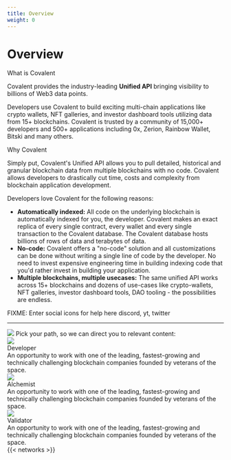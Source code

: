 ```yaml
---
title: Overview
weight: 0
---
```


# Overview

<section class="">    
    <div class="font-light text-4xl text-covalent-black pb-12  max-w-screen-md">
     What is Covalent
    </div>
    <p class="text-xl max-w-4xl text-gray-800 mb-6">
        Covalent provides the industry-leading <strong>Unified API</strong> bringing visibility to billions of Web3 data points. 
    </p>
    <p class="text-xl max-w-4xl text-gray-800 mb-6">
        Developers use Covalent to build exciting multi-chain applications like crypto wallets, NFT galleries, and investor dashboard tools utilizing data from 15+ blockchains. Covalent is trusted by a community of 15,000+ developers and 500+ applications including 0x, Zerion, Rainbow Wallet, Bitski and many others.
    </p>
    <div class="font-light text-4xl text-covalent-black pt-12 pb-12  max-w-screen-md">
     Why Covalent
    </div>
    <p class="text-xl max-w-4xl text-gray-800 mb-6">
    Simply put, Covalent's Unified API allows you to pull detailed, historical and granular blockchain data from multiple blockchains with no code. Covalent allows developers to drastically cut time, costs and complexity from blockchain application development. 
    </p>
    <p class="text-xl max-w-4xl text-gray-800 ">
    Developers love Covalent for the following reasons:
    </p>
    <ul class="list-disc max-w-3xl">
    <li class="text-xl "><strong>Automatically indexed:</strong> All code on the underlying blockchain is automatically indexed for you, the developer. Covalent makes an exact replica of every single contract, every wallet and every single transaction to the Covalent database. The Covalent database hosts billions of rows of data and terabytes of data.</li>
    <li class="text-xl "><strong>No-code:</strong> Covalent offers a "no-code" solution and all customizations can be done without writing a single line of code by the developer. No need to invest expensive engineering time in building indexing code that you'd rather invest in building your application.</li>
    <li class="text-xl "><strong>Multiple blockchains, multiple usecases:</strong> The same unified API works across 15+ blockchains and dozens of use-cases like crypto-wallets, NFT galleries, investor dashboard tools, DAO tooling - the possibilities are endless.</li>
    </ul>
    <p>FIXME: Enter social icons for help here discord, yt, twitter</p>
    <hr />
    <div class="my-12">
        <div class="flex text-lg text-gray-800 my-6">
            <img class="mr-3" src="/static/images/icons/Learn.svg"></img>
            Pick your path, so we can direct you to relevant content:
        </div>
        <div class="grid grid-cols-3 md:grid-cols-2 sm:grid-cols-1 gap-y-20 gap-x-12">
            <div onclick="expandNav('dev')" class="max-w-md bg-gray-100 md:w-full max-w-xl drop-shadow-md filter shadow-md rounded-xl p-7 cursor-pointer hover:bg-opacity-70">
                <div class="mb-4">
                    <img src="/static/images/icons/Code.svg"></img>
                </div>
                <div class="ct-3xl mb-3">
                    Developer
                </div>
                <div class="ct-md">
                    An opportunity to work with one of the leading, fastest-growing and technically challenging blockchain companies founded by veterans of the space.
                </div>
            </div>
            <div onclick="expandNav('alchemist')" class="max-w-md bg-gray-100 md:w-full max-w-xl drop-shadow-md filter shadow-md rounded-xl p-5 cursor-pointer hover:bg-opacity-70">
                <div class="mb-4">
                    <img src="/static/images/icons/Alchemist.svg"></img>
                </div>
                <div class="ct-3xl mb-3">
                    Alchemist
                </div>
                <div class="ct-md">
                    An opportunity to work with one of the leading, fastest-growing and technically challenging blockchain companies founded by veterans of the space.
                </div>
            </div>
            <div onclick="expandNav('validator')" class="max-w-md bg-gray-100 md:w-full max-w-xl drop-shadow-md filter shadow-md rounded-xl  p-5 cursor-pointer hover:bg-opacity-70">
                <div class="mb-4">
                    <img src="/static/images/icons/Screen Chart.svg"></img>
                </div>
                <div class="ct-3xl mb-3">
                    Validator
                </div>
                <div class="ct-md">
                    An opportunity to work with one of the leading, fastest-growing and technically challenging blockchain companies founded by veterans of the space.
                </div>
            </div>
        </div>
    </div>
    <!-- Networks -->
    {{< networks >}}
</section>

<script>
function expandNav (className){

    var plus = document.querySelector(`#plus-${className}`)
    var minus = document.querySelector(`#minus-${className}`)
    var element = document.querySelector(`#expand-${className}`)
    
    if(element.style.display === "hidden"){
      element.style.display = "block"
      plus.style.display = "none"
      minus.style.display = "block"
    }else if(element.style.display === "block"){
      element.style.display = "none"
      plus.style.display = "block"
      minus.style.display = "none"
    }else{
      element.style.display = "block"
      plus.style.display = "none"
      minus.style.display = "block"
    }
  }
</script>

